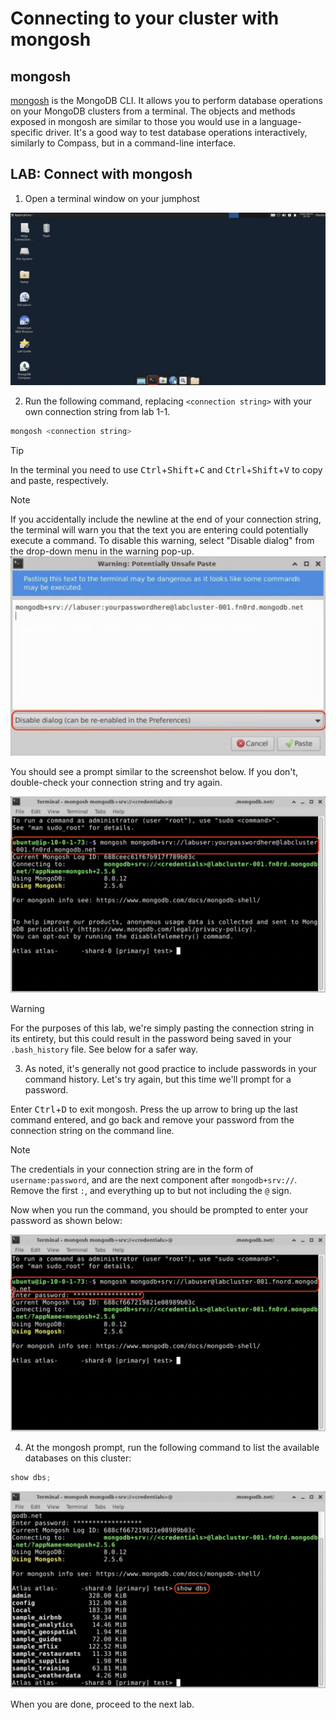 # Connecting to your cluster with mongosh

## mongosh
[mongosh](https://www.mongodb.com/docs/mongodb-shell/) is the MongoDB CLI.
It allows you to perform database operations on
your MongoDB clusters from a terminal. The objects and methods exposed in
mongosh are similar to those you would use in a language-specific driver.
It's a good way to test database operations interactively, similarly to
Compass, but in a command-line interface.

## LAB: Connect with mongosh

1. Open a terminal window on your jumphost

![Jumphost desktop with the terminal icon highlighted](images/terminal-icon.png)

2. Run the following command, replacing `<connection string>` with your own
   connection string from lab 1-1.

  ```bash
  mongosh <connection string>
  ```

  > [!TIP]
  > In the terminal you need to use <kbd>Ctrl</kbd>+<kbd>Shift</kbd>+<kbd>C</kbd> and <kbd>Ctrl</kbd>+<kbd>Shift</kbd>+<kbd>V</kbd> to copy and paste, respectively.

  > [!NOTE] 
  > If you accidentally include the newline at the end of your
    connection string, the terminal will warn you that the text you are entering
    could potentially execute a command. To disable this warning, select "Disable
    dialog" from the drop-down menu in the warning pop-up.
    ![Terminal paste warning](images/terminal-paste-warning.png)

  You should see a prompt similar to the screenshot below. If you don't,
  double-check your connection string and try again.

  ![Terminal window with a connection via mongosh](images/mongosh-connect.png)

  > [!WARNING] 
  > For the purposes of this lab, we're simply pasting the
    connection string in its entirety, but this could result in the password
    being saved in your `.bash_history` file. See below for a safer way.

3. As noted, it's generally not good practice to include passwords in your
  command history. Let's try again, but this time we'll prompt for a password.

  Enter <kbd>Ctrl</kbd>+<kbd>D</kbd> to exit mongosh. Press the up arrow to bring up the last
  command entered, and go back and remove your password from the connection
  string on the command line.

  > [!NOTE] 
  > The credentials in your connection string are in the form
    of `username:password`, and are the next component after `mongodb+srv://`.
    Remove the first `:`, and everything up to but not including the `@` sign.

  Now when you run the command, you should be prompted to enter your password
  as shown below:

  ![Connecting to mongosh with no password](images/mongosh-connect-no-pass.png)

4. At the mongosh prompt, run the following command to list the available
  databases on this cluster:

  ```js
  show dbs;
  ```

  ![mongosh list of databases](images/mongosh-show-dbs.png)

When you are done, proceed to the next lab.